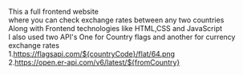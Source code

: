 This a full frontend website<br>
where you can check exchange rates between any two countries<br>
Along with Frontend technologies like HTML,CSS and JavaScript<br>
I also used two API's One for Country flags and another for currency exchange rates<br>
1.https://flagsapi.com/${countryCode}/flat/64.png<br>
2.https://open.er-api.com/v6/latest/${fromCountry}<br>
